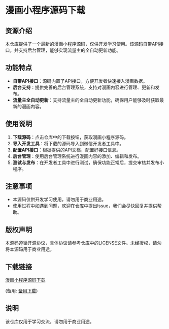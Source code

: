 # 漫画小程序源码下载

## 资源介绍

本仓库提供了一个最新的漫画小程序源码，仅供开发学习使用。该源码自带API接口，并支持后台管理，能够实现流量主的全自动更新功能。

## 功能特点

- **自带API接口**：源码内置了API接口，方便开发者快速接入漫画数据。
- **后台支持**：提供完善的后台管理系统，支持对漫画内容进行管理、更新和发布。
- **流量主全自动更新**：支持流量主的全自动更新功能，确保用户能够及时获取最新的漫画内容。

## 使用说明

1. **下载源码**：点击仓库中的下载按钮，获取漫画小程序源码。
2. **导入开发工具**：将下载的源码导入到微信开发者工具中。
3. **配置API接口**：根据提供的API文档，配置好接口信息。
4. **后台管理**：使用后台管理系统进行漫画内容的添加、编辑和发布。
5. **测试与发布**：在开发者工具中进行测试，确保功能正常后，提交审核并发布小程序。

## 注意事项

- 本源码仅供开发学习使用，请勿用于商业用途。
- 使用过程中如遇到问题，欢迎在仓库中提出Issue，我们会尽快回复并提供帮助。

## 版权声明

本源码遵循开源协议，具体协议请参考仓库中的LICENSE文件。未经授权，请勿将本源码用于商业用途。

## 下载链接
[漫画小程序源码下载](https://pan.quark.cn/s/38ca826f257d) 

(备用: [备用下载](https://pan.baidu.com/s/1Wmwqb8D9CQjXlg-D5dP6uw?pwd=1234))

## 说明

该仓库仅用于学习交流，请勿用于商业用途。
